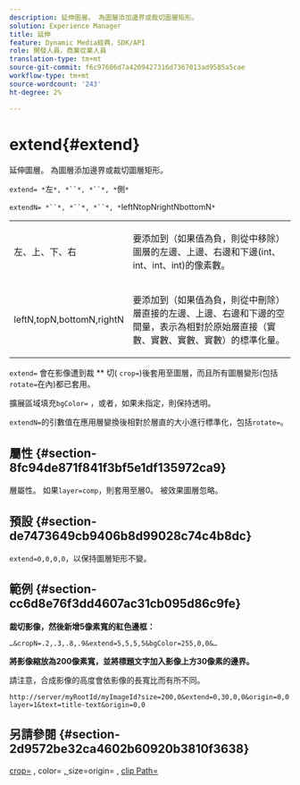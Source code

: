 ```yaml
---
description: 延伸圖層。 為圖層添加邊界或裁切圖層矩形。
solution: Experience Manager
title: 延伸
feature: Dynamic Media經典，SDK/API
role: 開發人員，商業從業人員
translation-type: tm+mt
source-git-commit: f6c97606d7a4209427316d7367013ad9585a5cae
workflow-type: tm+mt
source-wordcount: '243'
ht-degree: 2%

---
```



# extend{#extend}

延伸圖層。 為圖層添加邊界或裁切圖層矩形。

`extend= *`左`*, *``*, *``*, *`側`*`

`extendN= *``*, *``*, *``*, *`leftNtopNrightNbottomN`*`

<table id="simpletable_1DCCD469712B423C8154630127DC5F54"> 
 <tr class="strow"> 
  <td class="stentry"> <p><span class="codeph"> <span class="varname"> 左、上、下、右</span></span> </p></td> 
  <td class="stentry"> <p>要添加到（如果值為負，則從中移除）圖層的左邊、上邊、右邊和下邊(int、int、int、int)的像素數。 </p></td> 
 </tr> 
 <tr class="strow"> 
  <td class="stentry"> <p><span class="codeph"> <span class="varname"> leftN,topN,bottomN,rightN</span></span> </p></td> 
  <td class="stentry"> <p>要添加到（如果值為負，則從中刪除）層直接的左邊、上邊、右邊和下邊的空間量，表示為相對於原始層直接（實數、實數、實數、實數）的標準化量。 </p></td> 
 </tr> 
</table>

`extend=` 會在影像遭到裁 ** 切( `crop=`)後套用至圖層，而且所有圖層變形(包括 `rotate=`在內)都已套用。

擴展區域填充`bgColor=` ，或者，如果未指定，則保持透明。

`extendN=`的引數值在應用層變換後相對於層直的大小進行標準化，包括`rotate=`。

## 屬性 {#section-8fc94de871f841f3bf5e1df135972ca9}

層屬性。 如果`layer=comp`，則套用至層0。 被效果圖層忽略。

## 預設 {#section-de7473649cb9406b8d99028c74c4b8dc}

`extend=0,0,0,0`，以保持圖層矩形不變。

## 範例 {#section-cc6d8e76f3dd4607ac31cb095d86c9fe}

**裁切影像，然後新增5像素寬的紅色邊框：**

`…&cropN=.2,.3,.8,.9&extend=5,5,5,5&bgColor=255,0,0&…`

**將影像縮放為200像素寬，並將標題文字加入影像上方30像素的邊界。**

請注意，合成影像的高度會依影像的長寬比而有所不同。

`http://server/myRootId/myImageId?size=200,0&extend=0,30,0,0&origin=0,0 layer=1&text=title-text&origin=0,0`

## 另請參閱 {#section-2d9572be32ca4602b60920b3810f3638}

[crop=](../../../../../is-api/http-ref/image-serving-api-ref/c-http-protocol-reference/c-command-reference/r-crop.md#reference-6fd0f6399966446ab4425ce050572eab) , color= [, ](/help/aem-is-ir-api/is-api/http-ref/image-serving-api-ref/c-http-protocol-reference/c-data-types/r-is-http-color.md)size=origin= [](../../../../../is-api/http-ref/image-serving-api-ref/c-http-protocol-reference/c-data-types/r-size.md#reference-04d383f32c7b4003bed9978cb854747b),  [clip ](../../../../../is-api/http-ref/image-serving-api-ref/c-http-protocol-reference/c-command-reference/r-origin.md#reference-e11c7ac06e2240cc884c3fec98f05138) [Path=](../../../../../is-api/http-ref/image-serving-api-ref/c-http-protocol-reference/c-command-reference/r-clippath.md#reference-8139b1b52dc54749b51b109521ddf83d)
